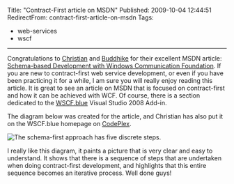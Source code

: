 Title: "Contract-First article on MSDN"
Published: 2009-10-04 12:44:51
RedirectFrom: contract-first-article-on-msdn
Tags:
  - web-services
  - wscf
---
Congratulations to [Christian](http://blogs.thinktecture.com/cweyer/) and [Buddhike](http://blogs.thinktecture.com/buddhike) for their excellent MSDN article: [Schema-based Development with Windows Communication Foundation](http://msdn.microsoft.com/en-us/magazine/ee335699.aspx). If you are new to contract-first web service development, or even if you have been practicing it for a while, I am sure you will really enjoy reading this article. It is great to see an article on MSDN that is focused on contract-first and how it can be achieved with WCF. Of course, there is a section dedicated to the [WSCF.blue](http://wscfblue.codeplex.com/) Visual Studio 2008 Add-in.

The diagram below was created for the article, and Christian has also put it on the WSCF.blue homepage on [CodePlex](http://www.codeplex.com/).

![The schema-first approach has five discrete steps.](/posts/images/Schema-first.png)

I really like this diagram, it paints a picture that is very clear and easy to understand. It shows that there is a sequence of steps that are undertaken when doing contract-first development, and highlights that this entire sequence becomes an iterative process. Well done guys!
